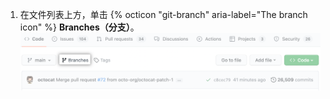 1. 在文件列表上方，单击 {% octicon "git-branch" aria-label="The branch icon" %} **Branches（分支）**。 ![概述页面上的分支链接](/assets/images/help/branches/branches-overview-link.png)
